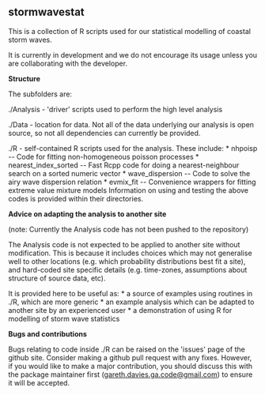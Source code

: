 stormwavestat
-------------

This is a collection of R scripts used for our statistical modelling of coastal
storm waves.

It is currently in development and we do not encourage its usage unless you are
collaborating with the developer. 


**Structure**

The subfolders are:

./Analysis - 'driver' scripts used to perform the high level analysis

./Data - location for data. Not all of the data underlying our analysis is open source, so not all dependencies can currently be provided.

./R - self-contained R scripts used for the analysis. These include:
    * nhpoisp -- Code for fitting non-homogeneous poisson processes
    * nearest_index_sorted -- Fast Rcpp code for doing a nearest-neighbour search on a sorted numeric vector
    * wave_dispersion -- Code to solve the airy wave dispersion relation
    * evmix_fit -- Convenience wrappers for fitting extreme value mixture models
Information on using and testing the above codes is provided within their directories.


**Advice on adapting the analysis to another site**

(note: Currently the Analysis code has not been pushed to the repository)

The Analysis code is not expected to be applied to another site without
modification. This is because it includes choices which may not generalise well to
other locations (e.g. which probability distributions best fit a site), and
hard-coded site specific details (e.g. time-zones, assumptions about structure
of source data, etc). 

It is provided here to be useful as:
    * a source of examples using routines in ./R, which are more generic
    * an example analysis which can be adapted to another site by an experienced user
    * a demonstration of using R for modelling of storm wave statistics


**Bugs and contributions**

Bugs relating to code inside ./R can be raised on the 'issues' page of the
github site. Consider making a github pull request with any fixes. However, if 
you would like to make a major contribution, you should discuss this with the package
maintainer first (gareth.davies.ga.code@gmail.com) to ensure it will be accepted. 

